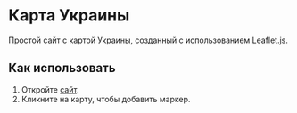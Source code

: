 # Карта Украины

Простой сайт с картой Украины, созданный с использованием Leaflet.js.

## Как использовать
1. Откройте [сайт](https://ваш-username.github.io/ukraine-map).
2. Кликните на карту, чтобы добавить маркер.
